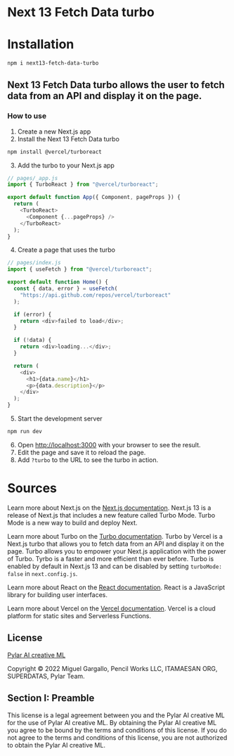 # Next 13 Fetch Data turbo

# Installation

```bash
npm i next13-fetch-data-turbo
```

## Next 13 Fetch Data turbo allows the user to fetch data from an API and display it on the page.

### How to use

1. Create a new Next.js app
2. Install the Next 13 Fetch Data turbo

```bash
npm install @vercel/turboreact
```

3. Add the turbo to your Next.js app

```js
// pages/_app.js
import { TurboReact } from "@vercel/turboreact";

export default function App({ Component, pageProps }) {
  return (
    <TurboReact>
      <Component {...pageProps} />
    </TurboReact>
  );
}
```

4. Create a page that uses the turbo

```js
// pages/index.js
import { useFetch } from "@vercel/turboreact";

export default function Home() {
  const { data, error } = useFetch(
    "https://api.github.com/repos/vercel/turboreact"
  );

  if (error) {
    return <div>failed to load</div>;
  }

  if (!data) {
    return <div>loading...</div>;
  }

  return (
    <div>
      <h1>{data.name}</h1>
      <p>{data.description}</p>
    </div>
  );
}
```

5. Start the development server

```bash
npm run dev
```

6. Open [http://localhost:3000](http://localhost:3000) with your browser to see the result.
7. Edit the page and save it to reload the page.
8. Add `?turbo` to the URL to see the turbo in action.

# Sources

Learn more about Next.js on the [Next.js documentation](https://nextjs.org/docs).
Next.js 13 is a release of Next.js that includes a new feature called Turbo Mode. Turbo Mode is a new way to build and deploy Next.

Learn more about Turbo on the [Turbo documentation](https://turbo.hotwired.dev).
Turbo by Vercel is a Next.js turbo that allows you to fetch data from an API and display it on the page.
Turbo allows you to empower your Next.js application with the power of Turbo. Tyrbo is a faster and more efficient than ever before. Turbo is enabled by default in Next.js 13 and can be disabled by setting `turboMode: false` in `next.config.js`.

Learn more about React on the [React documentation](https://reactjs.org/docs/getting-started.html).
React is a JavaScript library for building user interfaces.

Learn more about Vercel on the [Vercel documentation](https://vercel.com/docs).
Vercel is a cloud platform for static sites and Serverless Functions.

## License

[Pylar AI creative ML](https://huggingface.co/spaces/superdatas/LICENSE)

Copyright &copy; 2022 Miguel Gargallo, Pencil Works LLC, ITAMAESAN ORG, SUPERDATAS, Pylar Team.

## Section I: Preamble

This license is a legal agreement between you and the Pylar AI creative ML for the use of Pylar AI creative ML. By obtaining the Pylar AI creative ML you agree to be bound by the terms and conditions of this license. If you do not agree to the terms and conditions of this license, you are not authorized to obtain the Pylar AI creative ML.
